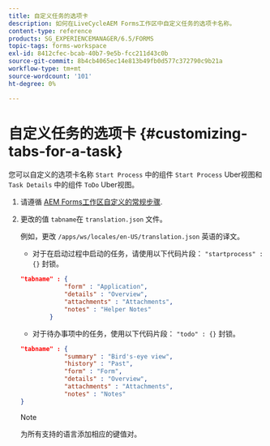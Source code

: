 ```yaml
---
title: 自定义任务的选项卡
description: 如何在LiveCycleAEM Forms工作区中自定义任务的选项卡名称。
content-type: reference
products: SG_EXPERIENCEMANAGER/6.5/FORMS
topic-tags: forms-workspace
exl-id: 8412cfec-bcab-40b7-9e5b-fcc211d43c0b
source-git-commit: 8b4cb4065ec14e813b49fb0d577c372790c9b21a
workflow-type: tm+mt
source-wordcount: '101'
ht-degree: 0%

---
```


# 自定义任务的选项卡 {#customizing-tabs-for-a-task}

您可以自定义的选项卡名称 `Start Process` 中的组件 `Start Process` Uber视图和 `Task Details` 中的组件 `ToDo` Uber视图。

1. 请遵循 [AEM Forms工作区自定义的常规步骤](/help/forms/using/generic-steps-html-workspace-customization.md).
1. 更改的值 `tabname`在 `translation.json` 文件。

   例如，更改 `/apps/ws/locales/en-US/translation.json` 英语的译文。

   * 对于在启动过程中启动的任务，请使用以下代码片段： `"startprocess" : {}` 封锁。

   ```json
   "tabname" : {
               "form" : "Application",
               "details" : "Overview",
               "attachments" : "Attachments",
               "notes" : "Helper Notes"
           }
   ```

   * 对于待办事项中的任务，使用以下代码片段： `"todo" : {}` 封锁。

   ```json
   "tabname" : {
               "summary" : "Bird's-eye view",
               "history" : "Past",
               "form" : "Form",
               "details" : "Overview",
               "attachments" : "Attachments",
               "notes" : "Notes"
   }
   ```

   >[!NOTE]
   >
   >为所有支持的语言添加相应的键值对。

